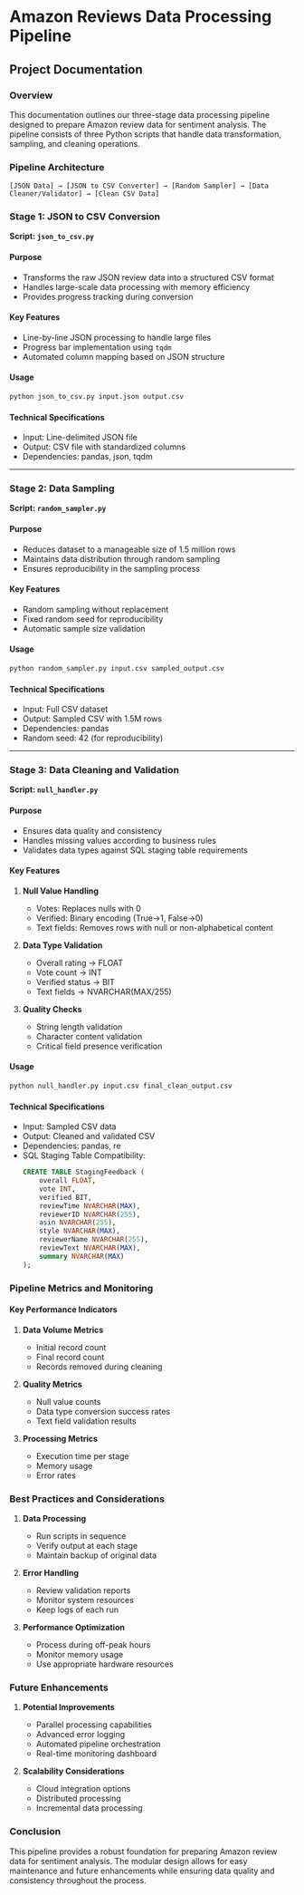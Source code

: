 # Amazon Reviews Data Processing Pipeline
## Project Documentation

### Overview
This documentation outlines our three-stage data processing pipeline designed to prepare Amazon review data for sentiment analysis. The pipeline consists of three Python scripts that handle data transformation, sampling, and cleaning operations.

### Pipeline Architecture
```
[JSON Data] → [JSON to CSV Converter] → [Random Sampler] → [Data Cleaner/Validator] → [Clean CSV Data]
```

### Stage 1: JSON to CSV Conversion
**Script: `json_to_csv.py`**

#### Purpose
- Transforms the raw JSON review data into a structured CSV format
- Handles large-scale data processing with memory efficiency
- Provides progress tracking during conversion

#### Key Features
- Line-by-line JSON processing to handle large files
- Progress bar implementation using `tqdm`
- Automated column mapping based on JSON structure

#### Usage
```bash
python json_to_csv.py input.json output.csv
```

#### Technical Specifications
- Input: Line-delimited JSON file
- Output: CSV file with standardized columns
- Dependencies: pandas, json, tqdm

---

### Stage 2: Data Sampling
**Script: `random_sampler.py`**

#### Purpose
- Reduces dataset to a manageable size of 1.5 million rows
- Maintains data distribution through random sampling
- Ensures reproducibility in the sampling process

#### Key Features
- Random sampling without replacement
- Fixed random seed for reproducibility
- Automatic sample size validation

#### Usage
```bash
python random_sampler.py input.csv sampled_output.csv
```

#### Technical Specifications
- Input: Full CSV dataset
- Output: Sampled CSV with 1.5M rows
- Dependencies: pandas
- Random seed: 42 (for reproducibility)

---

### Stage 3: Data Cleaning and Validation
**Script: `null_handler.py`**

#### Purpose
- Ensures data quality and consistency
- Handles missing values according to business rules
- Validates data types against SQL staging table requirements

#### Key Features
1. **Null Value Handling**
   - Votes: Replaces nulls with 0
   - Verified: Binary encoding (True→1, False→0)
   - Text fields: Removes rows with null or non-alphabetical content

2. **Data Type Validation**
   - Overall rating → FLOAT
   - Vote count → INT
   - Verified status → BIT
   - Text fields → NVARCHAR(MAX/255)

3. **Quality Checks**
   - String length validation
   - Character content validation
   - Critical field presence verification

#### Usage
```bash
python null_handler.py input.csv final_clean_output.csv
```

#### Technical Specifications
- Input: Sampled CSV data
- Output: Cleaned and validated CSV
- Dependencies: pandas, re
- SQL Staging Table Compatibility:
  ```sql
  CREATE TABLE StagingFeedback (
      overall FLOAT,
      vote INT,
      verified BIT,
      reviewTime NVARCHAR(MAX),
      reviewerID NVARCHAR(255),
      asin NVARCHAR(255),
      style NVARCHAR(MAX),
      reviewerName NVARCHAR(255),
      reviewText NVARCHAR(MAX),
      summary NVARCHAR(MAX)
  );
  ```

### Pipeline Metrics and Monitoring

#### Key Performance Indicators
1. **Data Volume Metrics**
   - Initial record count
   - Final record count
   - Records removed during cleaning

2. **Quality Metrics**
   - Null value counts
   - Data type conversion success rates
   - Text field validation results

3. **Processing Metrics**
   - Execution time per stage
   - Memory usage
   - Error rates

### Best Practices and Considerations

1. **Data Processing**
   - Run scripts in sequence
   - Verify output at each stage
   - Maintain backup of original data

2. **Error Handling**
   - Review validation reports
   - Monitor system resources
   - Keep logs of each run

3. **Performance Optimization**
   - Process during off-peak hours
   - Monitor memory usage
   - Use appropriate hardware resources

### Future Enhancements

1. **Potential Improvements**
   - Parallel processing capabilities
   - Advanced error logging
   - Automated pipeline orchestration
   - Real-time monitoring dashboard

2. **Scalability Considerations**
   - Cloud integration options
   - Distributed processing
   - Incremental data processing

### Conclusion
This pipeline provides a robust foundation for preparing Amazon review data for sentiment analysis. The modular design allows for easy maintenance and future enhancements while ensuring data quality and consistency throughout the process.
